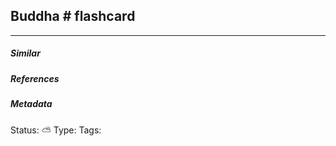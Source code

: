 ## Buddha # flashcard 


___

##### Similar


##### References 


##### Metadata
Status: ⛅️
Type:
Tags: